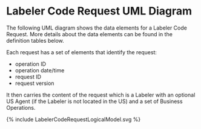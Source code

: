 # Labeler Code Request UML Diagram
The following UML diagram shows the data elements for a Labeler Code Request.  More details about the data elements can be found in the definition tables below.

Each request has a set of elements that identify the request:
* operation ID
* operation date/time
* request ID
* request version

It then carries the content of the request which is a Labeler with an optional US Agent (if the Labeler is not located in the US) and a set of Business Operations.

{% include LabelerCodeRequestLogicalModel.svg %}